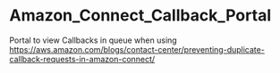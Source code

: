 # Amazon_Connect_Callback_Portal
Portal to view Callbacks in queue when using https://aws.amazon.com/blogs/contact-center/preventing-duplicate-callback-requests-in-amazon-connect/
